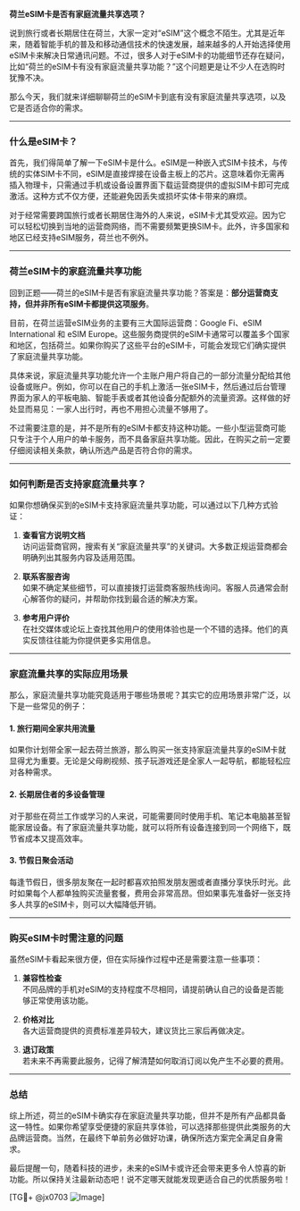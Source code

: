 **荷兰eSIM卡是否有家庭流量共享选项？**

说到旅行或者长期居住在荷兰，大家一定对“eSIM”这个概念不陌生。尤其是近年来，随着智能手机的普及和移动通信技术的快速发展，越来越多的人开始选择使用eSIM卡来解决日常通讯问题。不过，很多人对于eSIM卡的功能细节还存在疑问，比如“荷兰的eSIM卡有没有家庭流量共享功能？”这个问题更是让不少人在选购时犹豫不决。

那么今天，我们就来详细聊聊荷兰的eSIM卡到底有没有家庭流量共享选项，以及它是否适合你的需求。

---

### 什么是eSIM卡？

首先，我们得简单了解一下eSIM卡是什么。eSIM是一种嵌入式SIM卡技术，与传统的实体SIM卡不同，eSIM是直接焊接在设备主板上的芯片。这意味着你无需再插入物理卡，只需通过手机或设备设置界面下载运营商提供的虚拟SIM卡即可完成激活。这种方式不仅方便，还能避免因丢失或损坏实体卡带来的麻烦。

对于经常需要跨国旅行或者长期居住海外的人来说，eSIM卡尤其受欢迎。因为它可以轻松切换到当地的运营商网络，而不需要频繁更换SIM卡。此外，许多国家和地区已经支持eSIM服务，荷兰也不例外。

---

### 荷兰eSIM卡的家庭流量共享功能

回到正题——荷兰的eSIM卡是否有家庭流量共享功能？答案是：**部分运营商支持，但并非所有eSIM卡都提供这项服务**。

目前，在荷兰运营eSIM业务的主要有三大国际运营商：Google Fi、eSIM International 和 eSIM Europe。这些服务商提供的eSIM卡通常可以覆盖多个国家和地区，包括荷兰。如果你购买了这些平台的eSIM卡，可能会发现它们确实提供了家庭流量共享功能。

具体来说，家庭流量共享功能允许一个主账户用户将自己的一部分流量分配给其他设备或账户。例如，你可以在自己的手机上激活一张eSIM卡，然后通过后台管理界面为家人的平板电脑、智能手表或者其他设备分配额外的流量资源。这样做的好处显而易见：一家人出行时，再也不用担心流量不够用了。

不过需要注意的是，并不是所有的eSIM卡都支持这种功能。一些小型运营商可能只专注于个人用户的单卡服务，而不具备家庭共享功能。因此，在购买之前一定要仔细阅读相关条款，确认所选产品是否符合你的需求。

---

### 如何判断是否支持家庭流量共享？

如果你想确保买到的eSIM卡支持家庭流量共享功能，可以通过以下几种方式验证：

1. **查看官方说明文档**  
   访问运营商官网，搜索有关“家庭流量共享”的关键词。大多数正规运营商都会明确列出其服务内容及适用范围。

2. **联系客服咨询**  
   如果不确定某些细节，可以直接拨打运营商客服热线询问。客服人员通常会耐心解答你的疑问，并帮助你找到最合适的解决方案。

3. **参考用户评价**  
   在社交媒体或论坛上查找其他用户的使用体验也是一个不错的选择。他们的真实反馈往往能为你提供更多实用信息。

---

### 家庭流量共享的实际应用场景

那么，家庭流量共享功能究竟适用于哪些场景呢？其实它的应用场景非常广泛，以下是一些常见的例子：

#### 1. 旅行期间全家共用流量
如果你计划带全家一起去荷兰旅游，那么购买一张支持家庭流量共享的eSIM卡就显得尤为重要。无论是父母刷视频、孩子玩游戏还是全家人一起导航，都能轻松应对各种需求。

#### 2. 长期居住者的多设备管理
对于那些在荷兰工作或学习的人来说，可能需要同时使用手机、笔记本电脑甚至智能家居设备。有了家庭流量共享功能，就可以将所有设备连接到同一个网络下，既节省成本又提高效率。

#### 3. 节假日聚会活动
每逢节假日，很多朋友聚在一起时都喜欢拍照发朋友圈或者直播分享快乐时光。此时如果每个人都单独购买流量套餐，费用会非常高昂。但如果事先准备好一张支持多人共享的eSIM卡，则可以大幅降低开销。

---

### 购买eSIM卡时需注意的问题

虽然eSIM卡看起来很方便，但在实际操作过程中还是需要注意一些事项：

1. **兼容性检查**  
   不同品牌的手机对eSIM的支持程度不尽相同，请提前确认自己的设备是否能够正常使用该功能。

2. **价格对比**  
   各大运营商提供的资费标准差异较大，建议货比三家后再做决定。

3. **退订政策**  
   若未来不再需要此服务，记得了解清楚如何取消订阅以免产生不必要的费用。

---

### 总结

综上所述，荷兰的eSIM卡确实存在家庭流量共享功能，但并不是所有产品都具备这一特性。如果你希望享受便捷的家庭共享体验，可以选择那些提供此类服务的大品牌运营商。当然，在最终下单前务必做好功课，确保所选方案完全满足自身需求。

最后提醒一句，随着科技的进步，未来的eSIM卡或许还会带来更多令人惊喜的新功能。所以保持关注最新动态吧！说不定哪天就能发现更适合自己的优质服务啦！

[TG💪+ @jx0703 ![Image](https://github.com/user-attachments/assets/dbca1d08-cadb-493c-b0ec-ad6f7a83f270)]